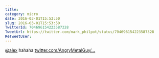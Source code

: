 ```yaml
---
title: 
category: micro
date: 2016-03-01T15:53:50
slug: 2016-03-01T15:53:50
TwitterId: 704696154223587328
TweetUrl: https://twitter.com/mark_philpot/status/704696154223587328
ReTweetUser: 
---
```


[@alex](https://twitter.com/alex) hahaha [twitter.com/AngryMetalGuy/…](https://twitter.com/AngryMetalGuy/status/704552974035587072)